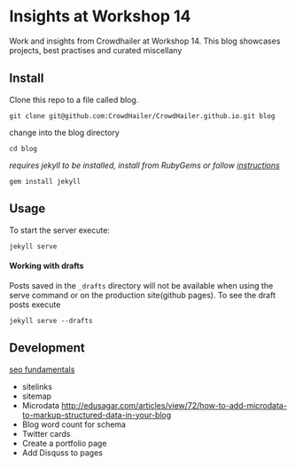 # Insights at Workshop 14

Work and insights from Crowdhailer at Workshop 14. This blog showcases projects, best practises and curated miscellany

## Install

Clone this repo to a file called blog.

```
git clone git@github.com:CrowdHailer/CrowdHailer.github.io.git blog
```

change into the blog directory

```
cd blog
```

*requires jekyll to be installed, install from RubyGems or follow [instructions](http://jekyllrb.com/docs/installation/)*

```
gem install jekyll
```

## Usage

To start the server execute:

```
jekyll serve
```

#### Working with drafts
Posts saved in the `_drafts` directory will not be available when using the serve command or on the production site(github pages). To see the draft posts execute

```
jekyll serve --drafts
```


## Development
[seo fundamentals](http://webdesign.tutsplus.com/series/seo-fundamentals-for-web-designers--webdesign-9715)

- sitelinks
- sitemap
- Microdata
http://edusagar.com/articles/view/72/how-to-add-microdata-to-markup-structured-data-in-your-blog
- Blog word count for schema
- Twitter cards
- Create a portfolio page
- Add Disquss to pages
